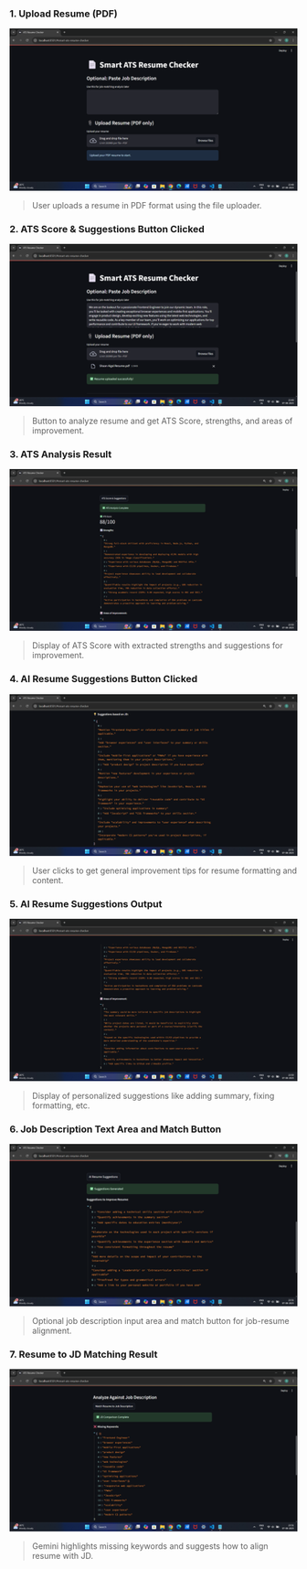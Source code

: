### 1. Upload Resume (PDF)
![Screenshot 1](images/screenshot1.png)
> User uploads a resume in PDF format using the file uploader.

### 2. ATS Score & Suggestions Button Clicked
![Screenshot 2](images/screenshot2.png)
> Button to analyze resume and get ATS Score, strengths, and areas of improvement.

### 3. ATS Analysis Result
![Screenshot 3](images/screenshot3.png)
> Display of ATS Score with extracted strengths and suggestions for improvement.

### 4. AI Resume Suggestions Button Clicked
![Screenshot 4](images/screenshot4.png)
> User clicks to get general improvement tips for resume formatting and content.

### 5. AI Resume Suggestions Output
![Screenshot 5](images/screenshot5.png)
> Display of personalized suggestions like adding summary, fixing formatting, etc.

### 6. Job Description Text Area and Match Button
![Screenshot 6](images/screenshot6.png)
> Optional job description input area and match button for job-resume alignment.

### 7. Resume to JD Matching Result
![Screenshot 7](images/screenshot7.png)
> Gemini highlights missing keywords and suggests how to align resume with JD.
